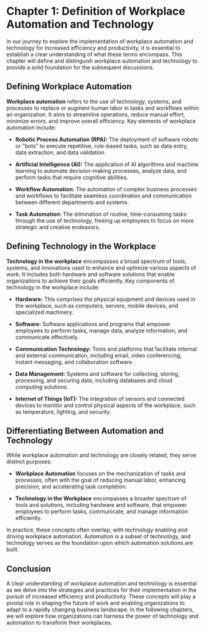 Chapter 1: Definition of Workplace Automation and Technology
============================================================

In our journey to explore the implementation of workplace automation and technology for increased efficiency and productivity, it is essential to establish a clear understanding of what these terms encompass. This chapter will define and distinguish workplace automation and technology to provide a solid foundation for the subsequent discussions.

Defining Workplace Automation
-----------------------------

**Workplace automation** refers to the use of technology, systems, and processes to replace or augment human labor in tasks and workflows within an organization. It aims to streamline operations, reduce manual effort, minimize errors, and improve overall efficiency. Key elements of workplace automation include:

* **Robotic Process Automation (RPA):** The deployment of software robots or "bots" to execute repetitive, rule-based tasks, such as data entry, data extraction, and data validation.

* **Artificial Intelligence (AI):** The application of AI algorithms and machine learning to automate decision-making processes, analyze data, and perform tasks that require cognitive abilities.

* **Workflow Automation:** The automation of complex business processes and workflows to facilitate seamless coordination and communication between different departments and systems.

* **Task Automation:** The elimination of routine, time-consuming tasks through the use of technology, freeing up employees to focus on more strategic and creative endeavors.

Defining Technology in the Workplace
------------------------------------

**Technology in the workplace** encompasses a broad spectrum of tools, systems, and innovations used to enhance and optimize various aspects of work. It includes both hardware and software solutions that enable organizations to achieve their goals efficiently. Key components of technology in the workplace include:

* **Hardware:** This comprises the physical equipment and devices used in the workplace, such as computers, servers, mobile devices, and specialized machinery.

* **Software:** Software applications and programs that empower employees to perform tasks, manage data, analyze information, and communicate effectively.

* **Communication Technology:** Tools and platforms that facilitate internal and external communication, including email, video conferencing, instant messaging, and collaboration software.

* **Data Management:** Systems and software for collecting, storing, processing, and securing data, including databases and cloud computing solutions.

* **Internet of Things (IoT):** The integration of sensors and connected devices to monitor and control physical aspects of the workplace, such as temperature, lighting, and security.

Differentiating Between Automation and Technology
-------------------------------------------------

While workplace automation and technology are closely related, they serve distinct purposes:

* **Workplace Automation** focuses on the mechanization of tasks and processes, often with the goal of reducing manual labor, enhancing precision, and accelerating task completion.

* **Technology in the Workplace** encompasses a broader spectrum of tools and solutions, including hardware and software, that empower employees to perform tasks, communicate, and manage information efficiently.

In practice, these concepts often overlap, with technology enabling and driving workplace automation. Automation is a subset of technology, and technology serves as the foundation upon which automation solutions are built.

Conclusion
----------

A clear understanding of workplace automation and technology is essential as we delve into the strategies and practices for their implementation in the pursuit of increased efficiency and productivity. These concepts will play a pivotal role in shaping the future of work and enabling organizations to adapt to a rapidly changing business landscape. In the following chapters, we will explore how organizations can harness the power of technology and automation to transform their workplaces.
